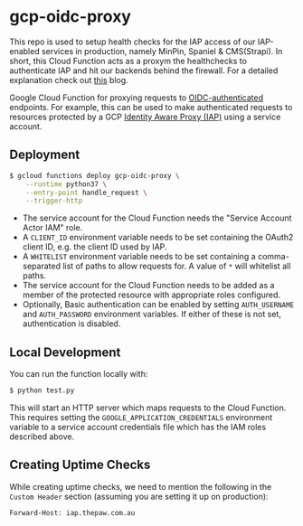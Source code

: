 # gcp-oidc-proxy

This repo is used to setup health checks for the IAP access of our IAP-enabled services in production, namely MinPin, Spaniel & CMS(Strapi). In short, this Cloud Function acts as a proxym the healthchecks to authenticate IAP and hit our backends behind the firewall. For a detailed explanation check out [this](https://blog.realkinetic.com/authenticating-stackdriver-uptime-checks-for-identity-aware-proxy-9c0f7eaef9a4) blog.

Google Cloud Function for proxying requests to
[OIDC-authenticated](https://openid.net/connect/) endpoints. For example, this
can be used to make authenticated requests to resources protected by a GCP
[Identity Aware Proxy (IAP)](https://cloud.google.com/iap/) using a service
account.

## Deployment

```sh
$ gcloud functions deploy gcp-oidc-proxy \
    --runtime python37 \
    --entry-point handle_request \
    --trigger-http
```

- The service account for the Cloud Function needs the "Service Account Actor
  IAM" role.
- A `CLIENT_ID` environment variable needs to be set containing the OAuth2
  client ID, e.g. the client ID used by IAP.
- A `WHITELIST` environment variable needs to be set containing a
  comma-separated list of paths to allow requests for. A value of `*` will
  whitelist all paths.
- The service account for the Cloud Function needs to be added as a member of
  the protected resource with appropriate roles configured.
- Optionally, Basic authentication can be enabled by setting `AUTH_USERNAME`
  and `AUTH_PASSWORD` environment variables. If either of these is not set,
  authentication is disabled.

## Local Development

You can run the function locally with:

```sh
$ python test.py
```

This will start an HTTP server which maps requests to the Cloud Function. This
requires setting the `GOOGLE_APPLICATION_CREDENTIALS` environment variable to a
service account credentials file which has the IAM roles described above.

## Creating Uptime Checks

While creating uptime checks, we need to mention the following in the `Custom Header`  section (assuming you are setting it up on production):

```sh
Forward-Host: iap.thepaw.com.au
```